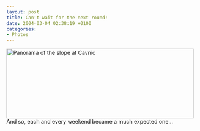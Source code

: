 ```yaml
---
layout: post
title: Can't wait for the next round!
date: 2004-03-04 02:38:19 +0100
categories:
- Photos
---
```

<p><a href="http://www.rusiczki.net/blog/blogpics/cavnic_panorama.php" onclick="window.open('http://www.rusiczki.net/blog/blogpics/cavnic_panorama.php','popup','width=1023,height=383,scrollbars=no,resizable=no,toolbar=no,directories=no,location=no,menubar=no,status=no,left=0,top=0'); return false"><img src="http://www.rusiczki.net/blog/blogpics/cavnic_panorama-thumb.jpg" width="490" height="183" border="0" class="image" alt="Panorama of the slope at Cavnic" /></a><br />
And so, each and every weekend became a much expected one...</p>
